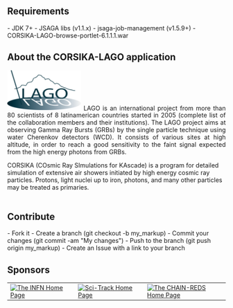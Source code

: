<h2>Requirements</h2>
- JDK 7+
- JSAGA libs (v1.1.x)
- jsaga-job-management (v1.5.9+)
- CORSIKA-LAGO-browse-portlet-6.1.1.1.war

<h2>About the CORSIKA-LAGO application</h2>
<p align="justify">
<img width="170" src="docs/images/logo.png" border="0">
LAGO is an international project from more than 80 scientists of 8 latinamerican countries started in 2005 (complete list of the collaboration members and their institutions). The LAGO project aims at observing Gamma Ray Bursts (GRBs) by the single particle technique using water Cherenkov detectors (WCD). It consists of various sites at high altitude, in order to reach a good sensitivity to the faint signal expected from the high energy photons from GRBs.

CORSIKA (COsmic Ray SImulations for KAscade) is a program for detailed simulation of extensive air showers initiated by high energy cosmic ray particles. Protons, light nuclei up to iron, photons, and many other particles may be treated as primaries.
<br/><br/>
</p>

<h2>Contribute</h2>
- Fork it
- Create a branch (git checkout -b my_markup)
- Commit your changes (git commit -am "My changes")
- Push to the branch (git push origin my_markup)
- Create an Issue with a link to your branch
 
<h2>Sponsors</h2>
<table border="0">
<tr>
<td>
<a href="http://www.infn.it/"><img width="150" src="http://www.infn.it/logo/weblogo1.gif" border="0" title="The INFN Home Page"></a>
</td>
<td></td>
<td>
<a href="http://rdgroups.ciemat.es:8899/web/sci-track"><img width="150" src="http://rdgroups.ciemat.es:8899/image/layout_set_logo?img_id=367115&t=1433243514422" border="0" title="Sci-Track Home Page"></a>
</td>
<td></td>
<td>
<a href="http://www.chain-project.eu/"><img width="150" src="https://www.chain-project.eu/image/image_gallery?uuid=4b273102-2ed0-49ca-929f-c23379318171&groupId=3456180&t=1424446552904" border="0" title="The CHAIN-REDS Home Page"></a>
</td>
</tr>
</table>

